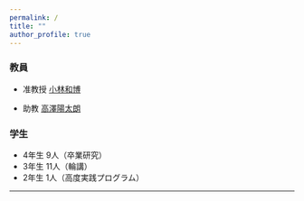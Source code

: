 ```yaml
---
permalink: /
title: ""
author_profile: true
---
```


### 教員

- 准教授 [小林和博](http://kaz-kobayashi.github.io/)

- 助教 [高澤陽太朗](https://takazawa.github.io/)

### 学生

- 4年生 9人（卒業研究） 
- 3年生 11人（輪講）
- 2年生 1人（高度実践プログラム）

----